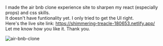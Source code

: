 I made the air bnb clone experience site to sharpen my react (especially props) and css skills. <br>
It doesn't have funtionality yet. I only tried to get the UI right. <br>
Here's the live site link: https://shimmering-treacle-180653.netlify.app/ <br>
Let me know how you like it. Thank you.

![air-bnb-clone](https://user-images.githubusercontent.com/88939208/218292606-5d2ac8ba-262d-43ed-974a-e92fdce6fdd0.png)

